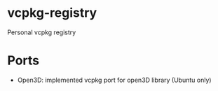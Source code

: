 # vcpkg-registry
Personal vcpkg registry

# Ports
- Open3D: implemented vcpkg port for open3D library (Ubuntu only)